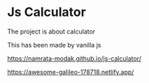# Js Calculator

The project is about calculator

This has been made by vanilla js

https://namrata-modak.github.io/js-calculator/

https://awesome-galileo-178718.netlify.app/
